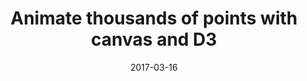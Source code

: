 ---
url: https://bl.ocks.org/pbeshai/65420c8d722cdbb0600b276c3adcc6e8
title: Animate thousands of points with canvas and D3
description: Shows 7,000 points animating smoothly between different layouts. Uses canvas and d3.
date: 2017-03-16
banner: ./images/banner.png
---